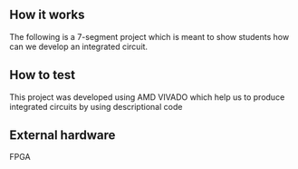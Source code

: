 <!---

This file is used to generate your project datasheet. Please fill in the information below and delete any unused
sections.

You can also include images in this folder and reference them in the markdown. Each image must be less than
512 kb in size, and the combined size of all images must be less than 1 MB.
-->

## How it works

The following is a 7-segment project which is meant to show students how can we develop an integrated circuit.

## How to test

This project was developed using AMD VIVADO which help us to produce integrated circuits by using descriptional code

## External hardware

FPGA
